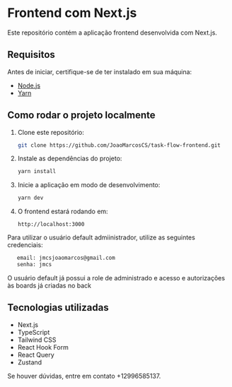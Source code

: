 

# Frontend com Next.js

Este repositório contém a aplicação frontend desenvolvida com Next.js.

## Requisitos

Antes de iniciar, certifique-se de ter instalado em sua máquina:

- [Node.js](https://nodejs.org/)
- [Yarn](https://yarnpkg.com/)

## Como rodar o projeto localmente

1. Clone este repositório:
   ```sh
   git clone https://github.com/JoaoMarcosCS/task-flow-frontend.git
   ```

2. Instale as dependências do projeto:
   ```sh
   yarn install
   ```


3. Inicie a aplicação em modo de desenvolvimento:
   ```sh
   yarn dev
   ```

4. O frontend estará rodando em:
   ```
   http://localhost:3000
   ```

Para utilizar o usuário default admiinistrador, utilize as seguintes credenciais:
```sh
   email: jmcsjoaomarcos@gmail.com
   senha: jmcs
```

O usuário default já possui a role de administrado e acesso e autorizações às boards já criadas no back

## Tecnologias utilizadas

- Next.js
- TypeScript
- Tailwind CSS
- React Hook Form
- React Query 
- Zustand 


Se houver dúvidas, entre em contato +12996585137.


